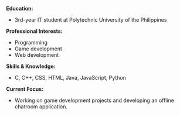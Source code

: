 **Education:**  
- 3rd-year IT student at Polytechnic University of the Philippines

**Professional Interests:**
- Programming
- Game development
- Web development

**Skills & Knowledge:**
- C, C++, CSS, HTML, Java, JavaScript, Python

**Current Focus:**
- Working on game development projects and developing an offline chatroom application.
